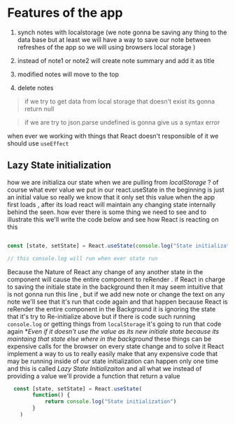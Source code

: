 # Features of the app 


1. synch notes with localstorage (we note gonna be saving any thing to the data base  but at least we will have a way to save our note between refreshes of the app so we will using browsers local storage )

2. instead of note1 or note2 will create note summary and add it as title 

3. modified notes will move to the top 
4. delete notes 



> if we try to get data from local storage that doesn't exist its gonna return null

> if we are try to json.parse undefined is gonna give us a syntax error 


when ever we working with things that React doesn't responsible of it we should use `useEffect`



## Lazy State initialization 

how we are initializa our state when we are pulling from *localStorage* ? of course what ever value we put in our react.useState  in the beginning is just an initial value  so really we know that it only set this value when the app first loads , after its load react will maintain any changing state internally behind the seen. how ever there is some thing we need to see and to illustrate this we'll write the code below and see how React is reacting on this
```jsx

const [state, setState] = React.useState(console.log("State initialization"))

// this console.log will run when ever state run 
```
Because the Nature of React any change of any another state in the component  will cause the entire component to reRender . 
if React in charge to saving the initiale state in the background then it may seem intuitive that is not gonna run this line , but if we add new note or change the text on any note  we'll see that it's run that code again  and that happen because React is reRender the entire component in the Background it is ignoring the state that it's try to Re-initialize above but if there is code such running `console.log` or getting things from `localStorage` it's going to run that code again **Even if it doesn't use the value as its new initiale state because its maintaing that state else where in the background*
these things can be expensive calls for the browser on every state change  and to solve it React implement a way to us to really  easily make that any expensive code that may be running inside of our state initialization can happen only one time and this is called *Lazy State Initializaiton*  and all what we instead of providing a value we'll provide a function that return a value 

```jsx
  const [state, setState] = React.useState(
        function() { 
            return console.log("State initialization")
        }
    )
```